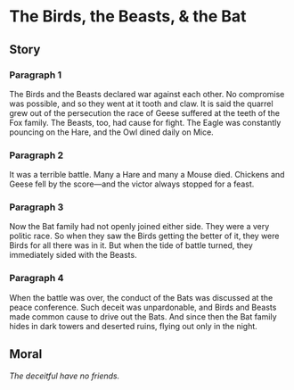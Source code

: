 
# The Birds, the Beasts, & the Bat

## Story


### Paragraph 1

The Birds and the Beasts declared war against each other. No compromise was possible, and so they went at it tooth and claw. It is said the quarrel grew out of the persecution the race of Geese suffered at the teeth of the Fox family. The Beasts, too, had cause for fight. The Eagle was constantly pouncing on the Hare, and the Owl dined daily on Mice.



### Paragraph 2

It was a terrible battle. Many a Hare and many a Mouse died. Chickens and Geese fell by the score—and the victor always stopped for a feast.



### Paragraph 3

Now the Bat family had not openly joined either side. They were a very politic race. So when they saw the Birds getting the better of it, they were Birds for all there was in it. But when the tide of battle turned, they immediately sided with the Beasts.




### Paragraph 4

When the battle was over, the conduct of the Bats was discussed at the peace conference. Such deceit was unpardonable, and Birds and Beasts made common cause to drive out the Bats. And since then the Bat family hides in dark towers and deserted ruins, flying out only in the night.



## Moral

_The deceitful have no friends._


